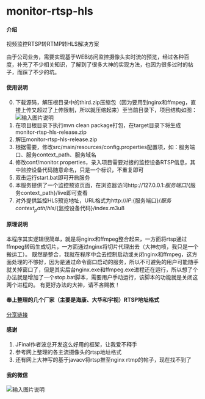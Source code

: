 # monitor-rtsp-hls

#### 介绍
视频监控RTSP转RTMP转HLS解决方案

由于公司业务，需要实现基于WEB访问监控摄像头实时流的预览，经过各种百度，补充了不少相关知识，了解到了很多大神的实现方法，也因为很多过时的帖子，而踩了不少的坑。

#### 使用说明

0.  下载源码，解压根目录中的third.zip压缩包（因为要用到nginx和ffmpeg，直接上传又超过了上传限制，所以就压缩起来）至当前目录下，项目结构如图：
![输入图片说明](https://images.gitee.com/uploads/images/2021/0121/114923_dd14c528_107658.png "微信图片_20210121114904.png")
1.  在项目根目录下执行mvn clean package打包，在target目录下将生成monitor-rtsp-hls-release.zip
2.  解压monitor-rtsp-hls-release.zip
3.  根据需要，修改src/main/resources/config.properties配置项，如：服务端口、服务context_path、服务域名
4.  修改conf/monitor.properties，录入项目需要对接的监控设备RTSP信息，其中监控设备代码随意命名，只是一个标识，不重复即可
5.  双击运行start.bat即可开启服务
6.  本服务提供了一个监控预览页面，在浏览器访问http://127.0.0.1:${服务端口}/${服务context_path}/live即可查看
7.  对外提供监控HLS预览地址，URL格式为http://${IP}:${服务端口}/${服务context_path}/hls/${监控设备代码}/index.m3u8

#### 原理说明

本程序其实逻辑很简单，就是将nginx和ffmpeg整合起来，一方面将rtsp通过ffmpeg转码生成切片，一方面通过nginx将切片代理出去（大神勿喷，我只是一个搬运工）。
既然是整合，我就在程序中会去控制启动或关闭nginx和ffmpeg，这方面处理的不够好，因为是通过命令窗口启动的服务，所以不可避免的用户可能随手就关掉窗口了，但是其实后台nginx.exe和ffmpeg.exe进程还在运行，所以想了个办法就是增加了一个stop.bat脚本，需要用户手动运行，该脚本的功能就是关闭这两个进程的。
有更好办法的大神，请不吝赐教！

#### 奉上整理的几个厂家（主要是海康、大华和宇视）RTSP地址格式

[分享链接](https://mubu.com/doc/4IvOBWbQq-P)

#### 感谢

1.  JFinal作者波总开发这么好用的框架，让我爱不释手
2.  参考网上整理的各主流摄像头的rtsp地址格式
3.  还有网上大神写的基于javacv将rtsp推至nginx rtmp的帖子，现在找不到了

#### 我的微信

![输入图片说明](https://images.gitee.com/uploads/images/2020/0624/185443_1bbd3352_107658.jpeg "微信图片_20200624185319.jpg")